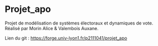 # Projet_apo

Projet de modélisation de systèmes électoraux et dynamiques de vote.
Réalisé par Morin Alice & Valembois Auxane.

Lien du git : https://forge.univ-lyon1.fr/p2111041/projet_apo